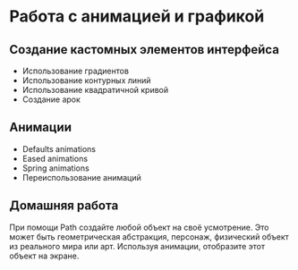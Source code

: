 # Работа с анимацией и графикой
## Создание кастомных элементов интерфейса
* Использование градиентов
* Использование контурных линий
* Использование квадратичной кривой
* Создание арок
 
## Анимации
* Defaults animations
* Eased animations
* Spring animations
* Переиспользование анимаций

##  Домашняя работа
При помощи Path создайте любой объект на своё усмотрение. Это может быть геометрическая абстракция, персонаж, физический объект из реального мира или арт. Используя анимации, отобразите этот объект на экране.
